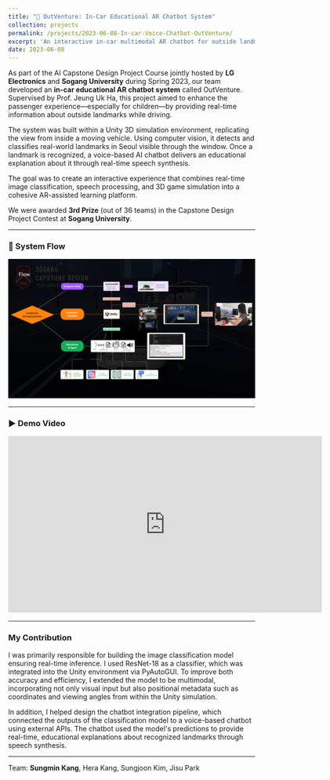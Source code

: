 ```yaml
---
title: "🚗 OutVenture: In-Car Educational AR Chatbot System"
collection: projects
permalink: /projects/2023-06-08-In-car-Voice-Chatbot-OutVenture/
excerpt: 'An interactive in-car multimodal AR chatbot for outside landmark explanations through vision and speech.'
date: 2023-06-08
---
```


As part of the AI Capstone Design Project Course jointly hosted by **LG Electronics** and **Sogang University** during Spring 2023, our team developed an **in-car educational AR chatbot system** called OutVenture. Supervised by Prof. Jeung Uk Ha, this project aimed to enhance the passenger experience—especially for children—by providing real-time information about outside landmarks while driving.

The system was built within a Unity 3D simulation environment, replicating the view from inside a moving vehicle. Using computer vision, it detects and classifies real-world landmarks in Seoul visible through the window. Once a landmark is recognized, a voice-based AI chatbot delivers an educational explanation about it through real-time speech synthesis.

The goal was to create an interactive experience that combines real-time image classification, speech processing, and 3D game simulation into a cohesive AR-assisted learning platform.

We were awarded **3rd Prize** (out of 36 teams) in the Capstone Design Project Contest at **Sogang University**.

---

### 🔁 System Flow

![OutVenture Flow Chart](/images/outventure_flow_chart.png)

---

### ▶️ Demo Video

<iframe src="https://player.vimeo.com/video/898732114" width="640" height="360" frameborder="0" allow="autoplay; fullscreen; picture-in-picture" allowfullscreen></iframe>

---

### My Contribution

I was primarily responsible for building the image classification model ensuring real-time inference. I used ResNet-18 as a classifier, which was integrated into the Unity environment via PyAutoGUI. To improve both accuracy and efficiency, I extended the model to be multimodal, incorporating not only visual input but also positional metadata such as coordinates and viewing angles from within the Unity simulation.

In addition, I helped design the chatbot integration pipeline, which connected the outputs of the classification model to a voice-based chatbot using external APIs. The chatbot used the model's predictions to provide real-time, educational explanations about recognized landmarks through speech synthesis.

---

Team: **Sungmin Kang**, Hera Kang, Sungjoon Kim, Jisu Park
